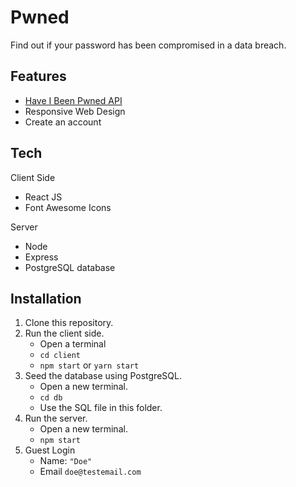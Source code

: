 # Pwned

Find out if your password has been compromised in a data breach.

## Features

* [Have I Been Pwned API](https://haveibeenpwned.com/API/v2)
* Responsive Web Design
* Create an account

## Tech

Client Side
* React JS
* Font Awesome Icons

Server
* Node
* Express
* PostgreSQL database

## Installation

1. Clone this repository.
2. Run the client side.
    * Open a terminal
    * `cd client`
    * `npm start` or `yarn start`
3. Seed the database using PostgreSQL.
    * Open a new terminal.
    * `cd db`
    * Use the SQL file in this folder.
4. Run the server.
    * Open a new terminal.
    * `npm start`
5. Guest Login
    * Name: `"Doe"`
    * Email `doe@testemail.com`
